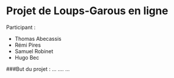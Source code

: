 # Projet de Loups-Garous en ligne


Participant :
- Thomas Abecassis
- Rémi Pires
- Samuel Robinet
- Hugo Bec

###But du projet :
...
....
...
